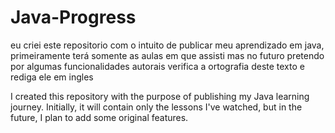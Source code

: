 # Java-Progress
eu criei este repositorio com o intuito de publicar meu aprendizado em java, primeiramente terá somente as aulas em que assisti mas no futuro pretendo por algumas funcionalidades autorais
verifica a ortografia deste texto e rediga ele em ingles 

I created this repository with the purpose of publishing my Java learning journey. Initially, it will contain only the lessons I've watched, but in the future, I plan to add some original features.
